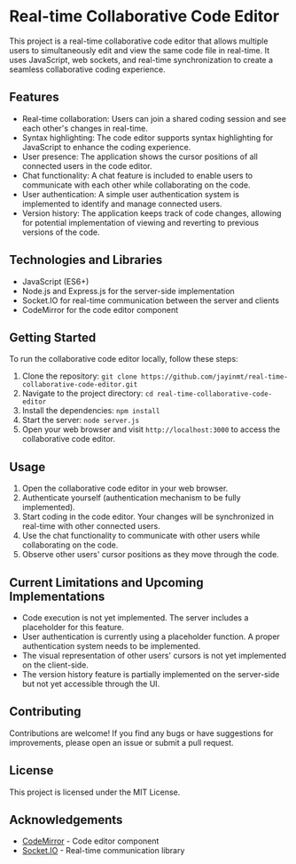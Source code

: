 # Real-time Collaborative Code Editor

This project is a real-time collaborative code editor that allows multiple users to simultaneously edit and view the same code file in real-time. It uses JavaScript, web sockets, and real-time synchronization to create a seamless collaborative coding experience.

## Features

- Real-time collaboration: Users can join a shared coding session and see each other's changes in real-time.
- Syntax highlighting: The code editor supports syntax highlighting for JavaScript to enhance the coding experience.
- User presence: The application shows the cursor positions of all connected users in the code editor.
- Chat functionality: A chat feature is included to enable users to communicate with each other while collaborating on the code.
- User authentication: A simple user authentication system is implemented to identify and manage connected users.
- Version history: The application keeps track of code changes, allowing for potential implementation of viewing and reverting to previous versions of the code.

## Technologies and Libraries

- JavaScript (ES6+)
- Node.js and Express.js for the server-side implementation
- Socket.IO for real-time communication between the server and clients
- CodeMirror for the code editor component

## Getting Started

To run the collaborative code editor locally, follow these steps:

1. Clone the repository: `git clone https://github.com/jayinmt/real-time-collaborative-code-editor.git`
2. Navigate to the project directory: `cd real-time-collaborative-code-editor`
3. Install the dependencies: `npm install`
4. Start the server: `node server.js`
5. Open your web browser and visit `http://localhost:3000` to access the collaborative code editor.

## Usage

1. Open the collaborative code editor in your web browser.
2. Authenticate yourself (authentication mechanism to be fully implemented).
3. Start coding in the code editor. Your changes will be synchronized in real-time with other connected users.
4. Use the chat functionality to communicate with other users while collaborating on the code.
5. Observe other users' cursor positions as they move through the code.

## Current Limitations and Upcoming Implementations

- Code execution is not yet implemented. The server includes a placeholder for this feature.
- User authentication is currently using a placeholder function. A proper authentication system needs to be implemented.
- The visual representation of other users' cursors is not yet implemented on the client-side.
- The version history feature is partially implemented on the server-side but not yet accessible through the UI.

## Contributing

Contributions are welcome! If you find any bugs or have suggestions for improvements, please open an issue or submit a pull request.

## License

This project is licensed under the MIT License.

## Acknowledgements

- [CodeMirror](https://codemirror.net/) - Code editor component
- [Socket.IO](https://socket.io/) - Real-time communication library
